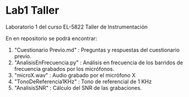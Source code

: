 # Lab1 Taller
Laboratorio 1 del curso EL-5822 Taller de Instrumentación

En en repositorio se podrá encontrar:

1. "Cuestionario Previo.md" : Preguntas y respuestas del cuestionario previo.
2. "AnalisisEnFrecuencia.py" : Análisis en frecuencia de los barridos de frecuencia grabados por los micrófonos.
3. "microX.wav" : Audio grabado por el micrófono X
4. "TonoDeReferencia1KHz" : Tono de referencial de 1 KHz
5. "AnalisisSNR" : Cálculo del SNR de las grabaciones.
